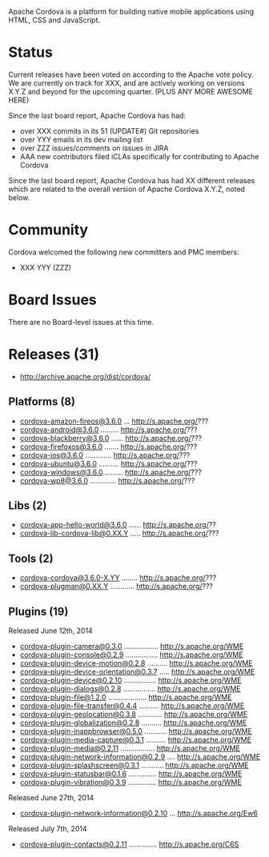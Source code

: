 Apache Cordova is a platform for building native mobile applications using 
HTML, CSS and JavaScript.

# Status

Current releases have been voted on according to the Apache vote policy. We are currently on track for XXX, and are actively working on versions X.Y.Z and
beyond for the upcoming quarter. (PLUS ANY MORE AWESOME HERE)

Since the last board report, Apache Cordova has had:

- over XXX commits in its 51 (UPDATE#) Git repositories
- over YYY emails in its dev mailing list
- over ZZZ issues/comments on issues in JIRA
- AAA new contributors filed iCLAs specifically for contributing to 
Apache Cordova

Since the last board report, Apache Cordova has had XX different releases 
which are related to the overall version of Apache Cordova X.Y.Z, noted
below.

# Community

Cordova welcomed the following new committers and PMC members:

- XXX YYY (ZZZ)

# Board Issues

There are no Board-level issues at this time.

# Releases (31)

- http://archive.apache.org/dist/cordova/

## Platforms (8)
  
- cordova-amazon-fireos@3.6.0 ... http://s.apache.org/???
- cordova-android@3.6.0 ......... http://s.apache.org/???
- cordova-blackberry@3.6.0 ...... http://s.apache.org/???
- cordova-firefoxos@3.6.0 ....... http://s.apache.org/???
- cordova-ios@3.6.0 ............. http://s.apache.org/???
- cordova-ubuntu@3.6.0 .......... http://s.apache.org/???
- cordova-windows@3.6.0.......... http://s.apache.org/???
- cordova-wp8@3.6.0 ............. http://s.apache.org/???

## Libs (2)

- cordova-app-hello-world@3.6.0 ...... http://s.apache.org/??
- cordova-lib-cordova-lib@0.XX.Y ..... http://s.apache.org/???

## Tools (2)

- cordova-cordova@3.6.0-X.YY ........ http://s.apache.org/???
- cordova-plugman@0.XX.Y ............ http://s.apache.org/???

## Plugins (19)

Released June 12th, 2014

- cordova-plugin-camera@0.3.0 ................. http://s.apache.org/WME
- cordova-plugin-console@0.2.9 ................ http://s.apache.org/WME
- cordova-plugin-device-motion@0.2.8 .......... http://s.apache.org/WME
- cordova-plugin-device-orientation@0.3.7 ..... http://s.apache.org/WME
- cordova-plugin-device@0.2.10 ................ http://s.apache.org/WME
- cordova-plugin-dialogs@0.2.8 ................ http://s.apache.org/WME
- cordova-plugin-file@1.2.0 ................... http://s.apache.org/WME
- cordova-plugin-file-transfer@0.4.4 .......... http://s.apache.org/WME
- cordova-plugin-geolocation@0.3.8 ............ http://s.apache.org/WME
- cordova-plugin-globalization@0.2.8 .......... http://s.apache.org/WME
- cordova-plugin-inappbrowser@0.5.0 ........... http://s.apache.org/WME
- cordova-plugin-media-capture@0.3.1 .......... http://s.apache.org/WME
- cordova-plugin-media@0.2.11 ................. http://s.apache.org/WME
- cordova-plugin-network-information@0.2.9 .... http://s.apache.org/WME
- cordova-plugin-splashscreen@0.3.1 ........... http://s.apache.org/WME
- cordova-plugin-statusbar@0.1.6 .............. http://s.apache.org/WME
- cordova-plugin-vibration@0.3.9 .............. http://s.apache.org/WME

Released June 27th, 2014

- cordova-plugin-network-information@0.2.10 ... http://s.apache.org/Ew6

Released July 7th, 2014

- cordova-plugin-contacts@0.2.11 .............. http://s.apache.org/C6S
